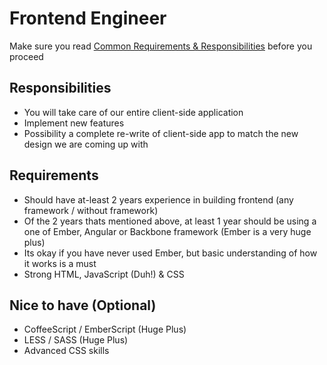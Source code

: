 # Frontend Engineer

Make sure you read [Common Requirements & Responsibilities](https://github.com/appknox/careers#common-requirements--responsibilities) before you proceed

## Responsibilities

* You will take care of our entire client-side application
* Implement new features
* Possibility a complete re-write of client-side app to match the new design we are coming up with

## Requirements

* Should have at-least 2 years experience in building frontend (any framework / without framework)
* Of the 2 years thats mentioned above, at least 1 year should be using a one of Ember, Angular or Backbone framework (Ember is a very huge plus)
* Its okay if you have never used Ember, but basic understanding of how it works is a must
* Strong HTML, JavaScript (Duh!) & CSS


## Nice to have (Optional)

* CoffeeScript / EmberScript (Huge Plus)
* LESS / SASS (Huge Plus)
* Advanced CSS skills
